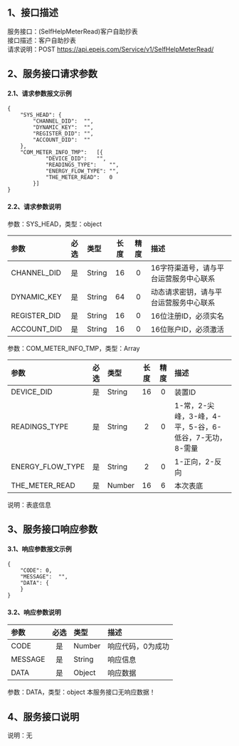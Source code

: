 ## 1、接口描述  
服务接口：(SelfHelpMeterRead)客户自助抄表  
接口描述：客户自助抄表  
请求说明：POST https://api.epeis.com/Service/v1/SelfHelpMeterRead/  
  
## 2、服务接口请求参数  
#### 2.1、请求参数报文示例  
~~~  
{
	"SYS_HEAD":	{
		"CHANNEL_DID":	"",
		"DYNAMIC_KEY":	"",
		"REGISTER_DID":	"",
		"ACCOUNT_DID":	""
	},
	"COM_METER_INFO_TMP":	[{
			"DEVICE_DID":	"",
			"READINGS_TYPE":	"",
			"ENERGY_FLOW_TYPE":	"",
			"THE_METER_READ":	0
		}]
}  
~~~  
#### 2.2、请求参数说明  
参数：SYS_HEAD，类型：object  
  
| 参数 | 必选 | 类型 | 长度 | 精度 | 描述 |  
| :----------------- | :----: | :-------- | :----: | :----: | :---------------- |  
| CHANNEL_DID | 是 | String | 16 | 0 | 16字符渠道号，请与平台运营服务中心联系 |  
| DYNAMIC_KEY | 是 | String | 64 | 0 | 动态请求密钥，请与平台运营服务中心联系 |  
| REGISTER_DID      |  是  | String   | 16 | 0 | 16位注册ID，必须实名 |  
| ACCOUNT_DID       |  是  | String   | 16 | 0 | 16位账户ID，必须激活 |  
  
参数：COM_METER_INFO_TMP，类型：Array  
  
| 参数              | 必选 | 类型     | 长度 | 精度 | 描述             |  
| :----------------- | :----: | :-------- | :----: | :----: | :---------------- |  
| DEVICE_DID |  是  | String   | 16 | 0 | 装置ID |  
| READINGS_TYPE |  是  | String   | 2 | 0 | 1-常，2-尖峰，3-峰，4-平，5-谷，6-低谷，7-无功，8-需量 |  
| ENERGY_FLOW_TYPE |  是  | String   | 2 | 0 | 1-正向，2-反向 |  
| THE_METER_READ |  是  | Number   | 16 | 6 | 本次表底 |  
  
说明：表底信息  
  
## 3、服务接口响应参数  
#### 3.1、响应参数报文示例  
~~~  
{
	"CODE":	0,
	"MESSAGE":	"",
	"DATA":	{
	}
}  
~~~  
#### 3.2、响应参数说明  
  
| 参数              | 必选 | 类型     | 描述             |  
| :----------------- | :----: | :-------- | :---------------- |  
| CODE | 是 | Number | 响应代码，0为成功 |  
| MESSAGE | 是 | String | 响应信息 |  
| DATA | 是 | Object | 响应数据 |  
  
参数：DATA，类型：object 本服务接口无响应数据！  
## 4、服务接口说明  
说明：无  
